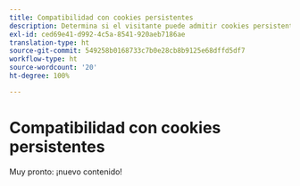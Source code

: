 ```yaml
---
title: Compatibilidad con cookies persistentes
description: Determina si el visitante puede admitir cookies persistentes.
exl-id: ced69e41-d992-4c5a-8541-920aeb7186ae
translation-type: ht
source-git-commit: 549258b0168733c7b0e28cb8b9125e68dffd5df7
workflow-type: ht
source-wordcount: '20'
ht-degree: 100%

---
```


# Compatibilidad con cookies persistentes

Muy pronto: ¡nuevo contenido!
